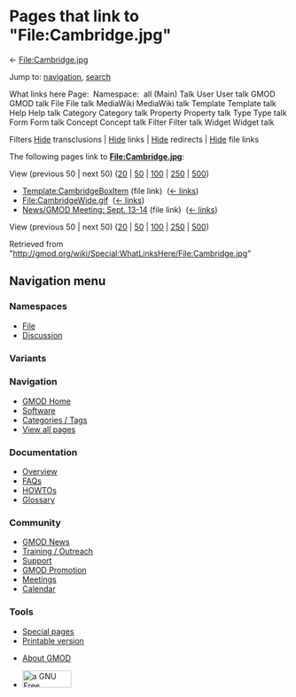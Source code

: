 <div id="mw-page-base" class="noprint">

</div>

<div id="mw-head-base" class="noprint">

</div>

<div id="content" class="mw-body" role="main">

<span id="top"></span>

<div id="mw-js-message" style="display:none;">

</div>



# <span dir="auto">Pages that link to "File:Cambridge.jpg"</span>

<div id="bodyContent">

<div id="contentSub">

← [File:Cambridge.jpg](/wiki/File:Cambridge.jpg "File:Cambridge.jpg")

</div>

<div id="jump-to-nav" class="mw-jump">

Jump to: [navigation](#mw-navigation), [search](#p-search)

</div>

<div id="mw-content-text">

What links here Page:  Namespace:  all (Main) Talk User User talk GMOD
GMOD talk File File talk MediaWiki MediaWiki talk Template Template talk
Help Help talk Category Category talk Property Property talk Type Type
talk Form Form talk Concept Concept talk Filter Filter talk Widget
Widget talk

Filters
[Hide](/mediawiki/index.php?title=Special:WhatLinksHere/File:Cambridge.jpg&hidetrans=1 "Special:WhatLinksHere/File:Cambridge.jpg")
transclusions \|
[Hide](/mediawiki/index.php?title=Special:WhatLinksHere/File:Cambridge.jpg&hidelinks=1 "Special:WhatLinksHere/File:Cambridge.jpg")
links \|
[Hide](/mediawiki/index.php?title=Special:WhatLinksHere/File:Cambridge.jpg&hideredirs=1 "Special:WhatLinksHere/File:Cambridge.jpg")
redirects \|
[Hide](/mediawiki/index.php?title=Special:WhatLinksHere/File:Cambridge.jpg&hideimages=1 "Special:WhatLinksHere/File:Cambridge.jpg")
file links

The following pages link to
**[File:Cambridge.jpg](/wiki/File:Cambridge.jpg "File:Cambridge.jpg")**:

View (previous 50 \| next 50)
([20](/mediawiki/index.php?title=Special:WhatLinksHere/File:Cambridge.jpg&limit=20 "Special:WhatLinksHere/File:Cambridge.jpg")
\|
[50](/mediawiki/index.php?title=Special:WhatLinksHere/File:Cambridge.jpg&limit=50 "Special:WhatLinksHere/File:Cambridge.jpg")
\|
[100](/mediawiki/index.php?title=Special:WhatLinksHere/File:Cambridge.jpg&limit=100 "Special:WhatLinksHere/File:Cambridge.jpg")
\|
[250](/mediawiki/index.php?title=Special:WhatLinksHere/File:Cambridge.jpg&limit=250 "Special:WhatLinksHere/File:Cambridge.jpg")
\|
[500](/mediawiki/index.php?title=Special:WhatLinksHere/File:Cambridge.jpg&limit=500 "Special:WhatLinksHere/File:Cambridge.jpg"))

- [Template:CambridgeBoxItem](/wiki/Template:CambridgeBoxItem "Template:CambridgeBoxItem")
  (file link) ‎ <span class="mw-whatlinkshere-tools">([←
  links](/mediawiki/index.php?title=Special:WhatLinksHere&target=Template%3ACambridgeBoxItem "Special:WhatLinksHere"))</span>
- [File:CambridgeWide.gif](/wiki/File:CambridgeWide.gif "File:CambridgeWide.gif")
  ‎ <span class="mw-whatlinkshere-tools">([←
  links](/mediawiki/index.php?title=Special:WhatLinksHere&target=File%3ACambridgeWide.gif "Special:WhatLinksHere"))</span>
- [News/GMOD Meeting: Sept.
  13-14](/wiki/News/GMOD_Meeting:_Sept._13-14 "News/GMOD Meeting: Sept. 13-14")
  (file link) ‎ <span class="mw-whatlinkshere-tools">([←
  links](/mediawiki/index.php?title=Special:WhatLinksHere&target=News%2FGMOD+Meeting%3A+Sept.+13-14 "Special:WhatLinksHere"))</span>

View (previous 50 \| next 50)
([20](/mediawiki/index.php?title=Special:WhatLinksHere/File:Cambridge.jpg&limit=20 "Special:WhatLinksHere/File:Cambridge.jpg")
\|
[50](/mediawiki/index.php?title=Special:WhatLinksHere/File:Cambridge.jpg&limit=50 "Special:WhatLinksHere/File:Cambridge.jpg")
\|
[100](/mediawiki/index.php?title=Special:WhatLinksHere/File:Cambridge.jpg&limit=100 "Special:WhatLinksHere/File:Cambridge.jpg")
\|
[250](/mediawiki/index.php?title=Special:WhatLinksHere/File:Cambridge.jpg&limit=250 "Special:WhatLinksHere/File:Cambridge.jpg")
\|
[500](/mediawiki/index.php?title=Special:WhatLinksHere/File:Cambridge.jpg&limit=500 "Special:WhatLinksHere/File:Cambridge.jpg"))

</div>

<div class="printfooter">

Retrieved from
"<http://gmod.org/wiki/Special:WhatLinksHere/File:Cambridge.jpg>"

</div>

<div id="catlinks" class="catlinks catlinks-allhidden">

</div>

<div class="visualClear">

</div>

</div>

</div>

<div id="mw-navigation">

## Navigation menu

<div id="mw-head">



<div id="left-navigation">

<div id="p-namespaces" class="vectorTabs" role="navigation"
aria-labelledby="p-namespaces-label">

### Namespaces

- <span id="ca-nstab-image"><a href="/wiki/File:Cambridge.jpg" accesskey="c"
  title="View the file page [c]">File</a></span>
- <span id="ca-talk"><a
  href="/mediawiki/index.php?title=File_talk:Cambridge.jpg&amp;action=edit&amp;redlink=1"
  accesskey="t"
  title="Discussion about the content page [t]">Discussion</a></span>

</div>

<div id="p-variants" class="vectorMenu emptyPortlet" role="navigation"
aria-labelledby="p-variants-label">

### 

### Variants[](#)

<div class="menu">

</div>

</div>

</div>

<div id="right-navigation">





</div>



</div>

</div>

</div>

<div id="mw-panel">

<div id="p-logo" role="banner">

<a href="/wiki/Main_Page"
style="background-image: url(http://gmod.org/images/GMOD-cogs.png);"
title="Visit the main page"></a>

</div>

<div id="p-Navigation" class="portal" role="navigation"
aria-labelledby="p-Navigation-label">

### Navigation

<div class="body">

- <span id="n-GMOD-Home">[GMOD Home](/wiki/Main_Page)</span>
- <span id="n-Software">[Software](/wiki/GMOD_Components)</span>
- <span id="n-Categories-.2F-Tags">[Categories /
  Tags](/wiki/Categories)</span>
- <span id="n-View-all-pages">[View all
  pages](/wiki/Special:AllPages)</span>

</div>

</div>

<div id="p-Documentation" class="portal" role="navigation"
aria-labelledby="p-Documentation-label">

### Documentation

<div class="body">

- <span id="n-Overview">[Overview](/wiki/Overview)</span>
- <span id="n-FAQs">[FAQs](/wiki/Category:FAQ)</span>
- <span id="n-HOWTOs">[HOWTOs](/wiki/Category:HOWTO)</span>
- <span id="n-Glossary">[Glossary](/wiki/Glossary)</span>

</div>

</div>

<div id="p-Community" class="portal" role="navigation"
aria-labelledby="p-Community-label">

### Community

<div class="body">

- <span id="n-GMOD-News">[GMOD News](/wiki/GMOD_News)</span>
- <span id="n-Training-.2F-Outreach">[Training /
  Outreach](/wiki/Training_and_Outreach)</span>
- <span id="n-Support">[Support](/wiki/Support)</span>
- <span id="n-GMOD-Promotion">[GMOD
  Promotion](/wiki/GMOD_Promotion)</span>
- <span id="n-Meetings">[Meetings](/wiki/Meetings)</span>
- <span id="n-Calendar">[Calendar](/wiki/Calendar)</span>

</div>

</div>

<div id="p-tb" class="portal" role="navigation"
aria-labelledby="p-tb-label">

### Tools

<div class="body">

- <span id="t-specialpages"><a href="/wiki/Special:SpecialPages" accesskey="q"
  title="A list of all special pages [q]">Special pages</a></span>
- <span id="t-print"><a
  href="/mediawiki/index.php?title=Special:WhatLinksHere/File:Cambridge.jpg&amp;printable=yes"
  rel="alternate" accesskey="p"
  title="Printable version of this page [p]">Printable version</a></span>

</div>

</div>

</div>

</div>

<div id="footer" role="contentinfo">

- <span id="footer-places-about">[About
  GMOD](/wiki/GMOD:About "GMOD:About")</span>

<!-- -->

- <span id="footer-copyrightico">[<img src="http://www.gnu.org/graphics/gfdl-logo-small.png" width="88"
  height="31" alt="a GNU Free Documentation License" />](http://www.gnu.org/licenses/fdl-1.3.html)</span>


<div style="clear:both">

</div>

</div>
